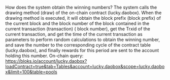 How does the system obtain the winning numbers?
The system calls the drawing method (draw) of the on-chain contract (lucky.daobox). When the drawing method is executed, it will obtain the block prefix (block prefix) of the current block and the block number of the block contained in the current transaction (transaction) ( block number), get the Trxid of the current transaction, and get the time of the current transaction as parameters to perform random calculations to obtain the winning number, and save the number to the corresponding cycle of the contract table (lucky.daobox), and finally rewards for this period are sent to the account holding this number.
On-chain query: https://bloks.io/account/lucky.daobox?loadContract=true&tab=Tables&account=lucky.daobox&scope=lucky.daobox&limit=100&table=pools
